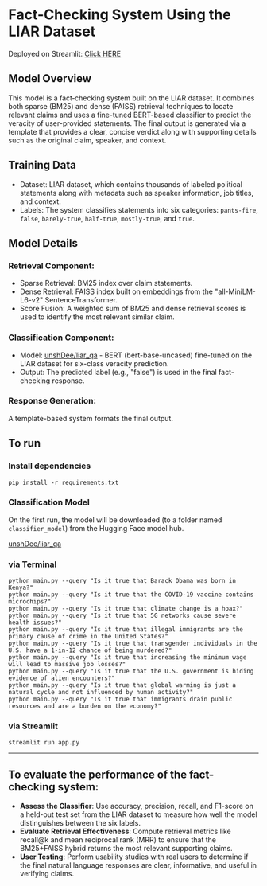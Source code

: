 # Fact-Checking System Using the LIAR Dataset

Deployed on Streamlit: [Click HERE](https://unshdee-factcheckliar-app-2y5wr1.streamlit.app/)

## Model Overview

This model is a fact‐checking system built on the LIAR dataset. It combines both sparse (BM25) and dense (FAISS) retrieval techniques to locate relevant claims and uses a fine-tuned BERT-based classifier to predict the veracity of user-provided statements. The final output is generated via a template that provides a clear, concise verdict along with supporting details such as the original claim, speaker, and context.

## Training Data

- Dataset: LIAR dataset, which contains thousands of labeled political statements along with metadata such as speaker information, job titles, and context.
- Labels: The system classifies statements into six categories: `pants-fire`, `false`, `barely-true`, `half-true`, `mostly-true`, and `true`.

## Model Details

### Retrieval Component:

- Sparse Retrieval: BM25 index over claim statements.
- Dense Retrieval: FAISS index built on embeddings from the "all-MiniLM-L6-v2" SentenceTransformer.
- Score Fusion: A weighted sum of BM25 and dense retrieval scores is used to identify the most relevant similar claim.

### Classification Component:

- Model: [unshDee/liar_qa](https://huggingface.co/unshDee/liar_qa) - BERT (bert-base-uncased) fine-tuned on the LIAR dataset for six-class veracity prediction. 
- Output: The predicted label (e.g., "false") is used in the final fact-checking response.

### Response Generation:
A template-based system formats the final output.

## To run

### Install dependencies

```commandline
pip install -r requirements.txt
```

### Classification Model

On the first run, the model will be downloaded (to a folder named `classifier_model`) from the Hugging Face model hub.

[unshDee/liar_qa](https://huggingface.co/unshDee/liar_qa)

### via Terminal

```commandline
python main.py --query "Is it true that Barack Obama was born in Kenya?"
python main.py --query "Is it true that the COVID-19 vaccine contains microchips?"
python main.py --query "Is it true that climate change is a hoax?"
python main.py --query "Is it true that 5G networks cause severe health issues?"
python main.py --query "Is it true that illegal immigrants are the primary cause of crime in the United States?"
python main.py --query "Is it true that transgender individuals in the U.S. have a 1-in-12 chance of being murdered?"
python main.py --query "Is it true that increasing the minimum wage will lead to massive job losses?"
python main.py --query "Is it true that the U.S. government is hiding evidence of alien encounters?"
python main.py --query "Is it true that global warming is just a natural cycle and not influenced by human activity?"
python main.py --query "Is it true that immigrants drain public resources and are a burden on the economy?"

```
### via Streamlit

```commandline
streamlit run app.py
```

---

## To evaluate the performance of the fact-checking system:

- **Assess the Classifier**: Use accuracy, precision, recall, and F1-score on a held-out test set from the LIAR dataset to measure how well the model distinguishes between the six labels.
- **Evaluate Retrieval Effectiveness**: Compute retrieval metrics like recall@k and mean reciprocal rank (MRR) to ensure that the BM25+FAISS hybrid returns the most relevant supporting claims.
- **User Testing**: Perform usability studies with real users to determine if the final natural language responses are clear, informative, and useful in verifying claims.
